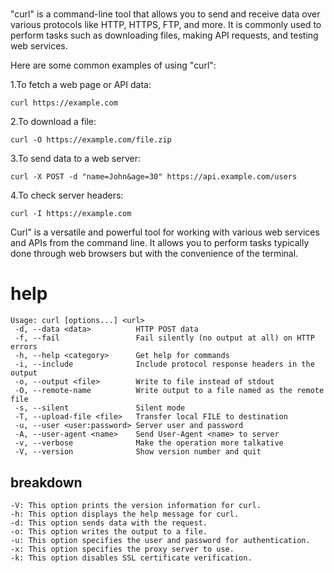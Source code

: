 # 

"curl" is a command-line tool that allows you to send and receive data over various protocols like HTTP, HTTPS, FTP, and more. It is commonly used to perform tasks such as downloading files, making API requests, and testing web services.

Here are some common examples of using "curl":

1.To fetch a web page or API data:

```
curl https://example.com
```

2.To download a file:

```
curl -O https://example.com/file.zip
```

3.To send data to a web server:

```
curl -X POST -d "name=John&age=30" https://api.example.com/users
```

4.To check server headers:

```
curl -I https://example.com
```

Curl" is a versatile and powerful tool for working with various web services and APIs from the command line. It allows you to perform tasks typically done through web browsers but with the convenience of the terminal.




# help 

```
Usage: curl [options...] <url>
 -d, --data <data>          HTTP POST data
 -f, --fail                 Fail silently (no output at all) on HTTP errors
 -h, --help <category>      Get help for commands
 -i, --include              Include protocol response headers in the output
 -o, --output <file>        Write to file instead of stdout
 -O, --remote-name          Write output to a file named as the remote file
 -s, --silent               Silent mode
 -T, --upload-file <file>   Transfer local FILE to destination
 -u, --user <user:password> Server user and password
 -A, --user-agent <name>    Send User-Agent <name> to server
 -v, --verbose              Make the operation more talkative
 -V, --version              Show version number and quit

```



## breakdown

```
-V: This option prints the version information for curl.
-h: This option displays the help message for curl.
-d: This option sends data with the request.
-o: This option writes the output to a file.
-u: This option specifies the user and password for authentication.
-x: This option specifies the proxy server to use.
-k: This option disables SSL certificate verification.
```
